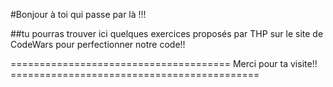 #Bonjour à toi qui passe par là !!!

##tu pourras trouver ici quelques exercices proposés par THP sur le site de CodeWars pour perfectionner notre code!!


======================================    Merci pour ta visite!!    ===========================================